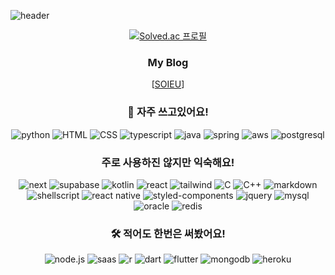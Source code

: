 
![header](https://capsule-render.vercel.app/api?type=waving&color=0:fe6560,30:d09be6,100:a2e6f5&height=300&&animation=twinkling&section=header&text=🥰%20Soieu's%20GitHub&fontSize=90&fontAlignY=40&fontColor=ffffff&stroke=d09be6)

<div align='center'>

[![Solved.ac
프로필](http://mazassumnida.wtf/api/v2/generate_badge?boj=soieu)](https://solved.ac/soieu)


### My Blog ###
[[SOIEU](https://www.soieu.net/)]
### 🔭 자주 쓰고있어요!
![python](https://img.shields.io/badge/Python-3776AB?style=for-the-badge&logo=python&logoColor=white)
![HTML](https://img.shields.io/badge/HTML-239120?style=for-the-badge&logo=html5&logoColor=white)
![CSS](https://img.shields.io/badge/CSS-239120?&style=for-the-badge&logo=css3&logoColor=white)
![typescript](https://img.shields.io/badge/TypeScript-007ACC?style=for-the-badge&logo=typescript&logoColor=white)
![java](https://img.shields.io/badge/Java-ED8B00?style=for-the-badge&logo=openjdk&logoColor=white)
![spring](https://img.shields.io/badge/Spring-6DB33F?style=for-the-badge&logo=spring&logoColor=white)
![aws](https://img.shields.io/badge/Amazon_AWS-232F3E?style=for-the-badge&logo=amazon-aws&logoColor=white)
![postgresql](https://img.shields.io/badge/PostgreSQL-316192?style=for-the-badge&logo=postgresql&logoColor=white)

### 주로 사용하진 않지만 익숙해요!
![next](https://img.shields.io/badge/Next.js-000?logo=nextdotjs&logoColor=fff&style=for-the-badge)
![supabase](https://img.shields.io/badge/Supabase-181818?style=for-the-badge&logo=supabase&logoColor=white)
![kotlin](https://img.shields.io/badge/Kotlin-0095D5?&style=for-the-badge&logo=kotlin&logoColor=white)
![react](https://img.shields.io/badge/React-20232A?style=for-the-badge&logo=react&logoColor=61DAFB)
![tailwind](https://img.shields.io/badge/Tailwind_CSS-38B2AC?style=for-the-badge&logo=tailwind-css&logoColor=white)
![C](https://img.shields.io/badge/C-00599C?style=for-the-badge&logo=c&logoColor=white)
![C++](https://img.shields.io/badge/C%2B%2B-00599C?style=for-the-badge&logo=c%2B%2B&logoColor=white)
![markdown](https://img.shields.io/badge/Markdown-000000?style=for-the-badge&logo=markdown&logoColor=white)
![shellscript](https://img.shields.io/badge/Shell_Script-121011?style=for-the-badge&logo=gnu-bash&logoColor=white)
![react native](https://img.shields.io/badge/React_Native-20232A?style=for-the-badge&logo=react&logoColor=61DAFB)
![styled-components](https://img.shields.io/badge/styled--components-DB7093?style=for-the-badge&logo=styled-components&logoColor=white)
![jquery](https://img.shields.io/badge/jQuery-0769AD?style=for-the-badge&logo=jquery&logoColor=white)
![mysql](https://img.shields.io/badge/MySQL-00000F?style=for-the-badge&logo=mysql&logoColor=white)
![oracle](https://img.shields.io/badge/Oracle-F80000?style=for-the-badge&logo=Oracle&logoColor=white)
![redis](https://img.shields.io/badge/redis-%23DD0031.svg?&style=for-the-badge&logo=redis&logoColor=white)

### 🛠 적어도 한번은 써봤어요!
![node.js](https://img.shields.io/badge/Node.js-43853D?style=for-the-badge&logo=node.js&logoColor=white)
![saas](https://img.shields.io/badge/Sass-CC6699?style=for-the-badge&logo=sass&logoColor=white)
![r](https://img.shields.io/badge/R-276DC3?style=for-the-badge&logo=r&logoColor=white)
![dart](https://img.shields.io/badge/Dart-0175C2?style=for-the-badge&logo=dart&logoColor=white)
![flutter](https://img.shields.io/badge/Flutter-02569B?style=for-the-badge&logo=flutter&logoColor=white)
![mongodb](https://img.shields.io/badge/MongoDB-4EA94B?style=for-the-badge&logo=mongodb&logoColor=white)
![heroku](https://img.shields.io/badge/Heroku-430098?style=for-the-badge&logo=heroku&logoColor=white)

<!--
**soieu/soieu** is a ✨ _special_ ✨ repository because its `README.md` (this file) appears on your GitHub profile.

Here are some ideas to get you started:

- 🔭 I’m currently working on ...
- 🌱 I’m currently learning ...
- 👯 I’m looking to collaborate on ...
- 🤔 I’m looking for help with ...
- 💬 Ask me about ...
- 📫 How to reach me: ...
- 😄 Pronouns: ...
- ⚡ Fun fact: ...
- https://shields.io
- https://github.com/rzashakeri/beautify-github-profile
-->
